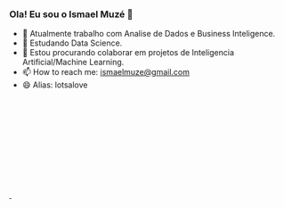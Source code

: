 ### Ola! Eu sou o Ismael Muzé 👋

- 🔭 Atualmente trabalho com Analise de Dados e Business Inteligence.
- 🌱 Estudando Data Science.
- 👯 Estou procurando colaborar em projetos de Inteligencia Artificial/Machine Learning.
- 📫 How to reach me: ismaelmuze@gmail.com
- 😄 Alias: lotsalove

<div>
  <a href="https://github.com/imuze92">
    <img height="180cm"/>
    <img height="180cm"/>
</div>
